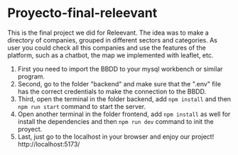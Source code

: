 # Proyecto-final-releevant

This is the final project we did for Releevant. The idea was to make a directory of companies, grouped in different sectors and categories. As user you could check all this companies and use the features of the platform, such as a chatbot, the map we implemented with leaflet, etc.

1. First you need to import the BBDD to your mysql workbench or similar program.
2. Second, go to the folder "backend" and make sure that the ".env" file has the correct credentials to make the connection to the BBDD.
3. Third, open the terminal in the folder backend, add `npm install` and then `npm run start` command to start the server. 
4. Open another terminal in the folder frontend, add `npm install` as well for install the dependencies and then `npm run dev` command to init the proyect.
5. Last, just go to the localhost in your browser and enjoy our project! http://localhost:5173/
